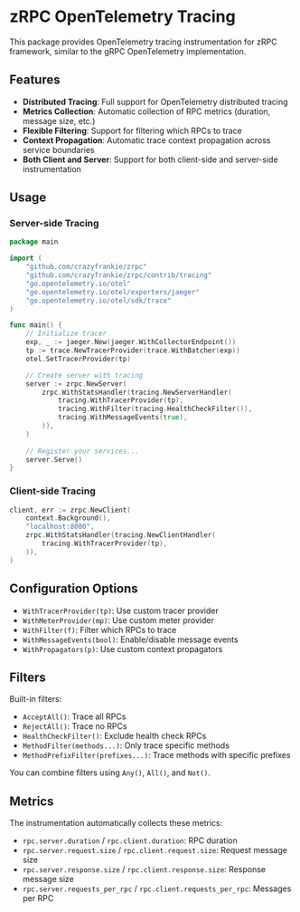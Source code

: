 # zRPC OpenTelemetry Tracing

This package provides OpenTelemetry tracing instrumentation for zRPC framework, similar to the gRPC OpenTelemetry implementation.

## Features

- **Distributed Tracing**: Full support for OpenTelemetry distributed tracing
- **Metrics Collection**: Automatic collection of RPC metrics (duration, message size, etc.)
- **Flexible Filtering**: Support for filtering which RPCs to trace
- **Context Propagation**: Automatic trace context propagation across service boundaries
- **Both Client and Server**: Support for both client-side and server-side instrumentation

## Usage

### Server-side Tracing

```go
package main

import (
    "github.com/crazyfrankie/zrpc"
    "github.com/crazyfrankie/zrpc/contrib/tracing"
    "go.opentelemetry.io/otel"
    "go.opentelemetry.io/otel/exporters/jaeger"
    "go.opentelemetry.io/otel/sdk/trace"
)

func main() {
    // Initialize tracer
    exp, _ := jaeger.New(jaeger.WithCollectorEndpoint())
    tp := trace.NewTracerProvider(trace.WithBatcher(exp))
    otel.SetTracerProvider(tp)

    // Create server with tracing
    server := zrpc.NewServer(
        zrpc.WithStatsHandler(tracing.NewServerHandler(
            tracing.WithTracerProvider(tp),
            tracing.WithFilter(tracing.HealthCheckFilter()),
            tracing.WithMessageEvents(true),
        )),
    )
    
    // Register your services...
    server.Serve()
}
```

### Client-side Tracing

```go
client, err := zrpc.NewClient(
    context.Background(),
    "localhost:8080",
    zrpc.WithStatsHandler(tracing.NewClientHandler(
        tracing.WithTracerProvider(tp),
    )),
)
```

## Configuration Options

- `WithTracerProvider(tp)`: Use custom tracer provider
- `WithMeterProvider(mp)`: Use custom meter provider  
- `WithFilter(f)`: Filter which RPCs to trace
- `WithMessageEvents(bool)`: Enable/disable message events
- `WithPropagators(p)`: Use custom context propagators

## Filters

Built-in filters:
- `AcceptAll()`: Trace all RPCs
- `RejectAll()`: Trace no RPCs
- `HealthCheckFilter()`: Exclude health check RPCs
- `MethodFilter(methods...)`: Only trace specific methods
- `MethodPrefixFilter(prefixes...)`: Trace methods with specific prefixes

You can combine filters using `Any()`, `All()`, and `Not()`.

## Metrics

The instrumentation automatically collects these metrics:
- `rpc.server.duration` / `rpc.client.duration`: RPC duration
- `rpc.server.request.size` / `rpc.client.request.size`: Request message size
- `rpc.server.response.size` / `rpc.client.response.size`: Response message size
- `rpc.server.requests_per_rpc` / `rpc.client.requests_per_rpc`: Messages per RPC
